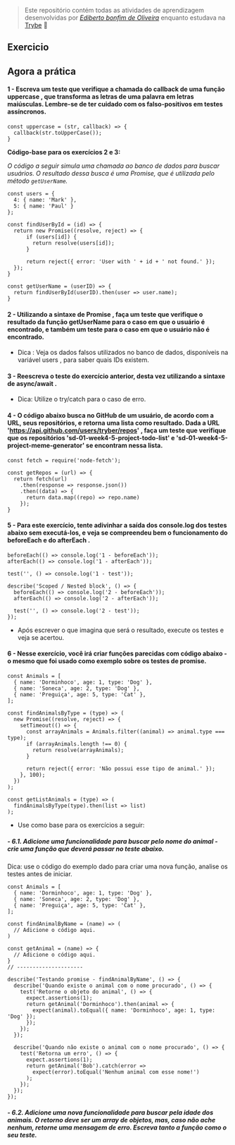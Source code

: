 > Este repositório contém todas as atividades de aprendizagem desenvolvidas por _[Ediberto bonfim de Oliveira](https://www.linkedin.com/in/ediberto-b-oliveira-872926178/)_ enquanto estudava na [Trybe](https://www.betrybe.com/) :rocket:

## Exercicio

## Agora a prática

#### 1 - Escreva um teste que verifique a chamada do callback de uma função uppercase , que transforma as letras de uma palavra em letras maiúsculas. Lembre-se de ter cuidado com os falso-positivos em testes assíncronos.

```
const uppercase = (str, callback) => {
  callback(str.toUpperCase());
}
```

**Código-base para os exercícios 2 e 3:**

_O código a seguir simula uma chamada ao banco de dados para buscar usuários. O resultado dessa busca é uma Promise, que é utilizada pelo método `getUserName`._

```
const users = {
  4: { name: 'Mark' },
  5: { name: 'Paul' }
};

const findUserById = (id) => {
  return new Promise((resolve, reject) => {
      if (users[id]) {
        return resolve(users[id]);
      }

      return reject({ error: 'User with ' + id + ' not found.' });
  });
}

const getUserName = (userID) => {
  return findUserById(userID).then(user => user.name);
}
```

#### 2 - Utilizando a sintaxe de Promise , faça um teste que verifique o resultado da função getUserName para o caso em que o usuário é encontrado, e também um teste para o caso em que o usuário não é encontrado.

- Dica : Veja os dados falsos utilizados no banco de dados, disponíveis na variável users , para saber quais IDs existem.

#### 3 - Reescreva o teste do exercício anterior, desta vez utilizando a sintaxe de async/await .

- Dica: Utilize o try/catch para o caso de erro.

#### 4 - O código abaixo busca no GitHub de um usuário, de acordo com a URL, seus repositórios, e retorna uma lista como resultado. Dada a URL 'https://api.github.com/users/tryber/repos' , faça um teste que verifique que os repositórios 'sd-01-week4-5-project-todo-list' e 'sd-01-week4-5-project-meme-generator' se encontram nessa lista.

```
const fetch = require('node-fetch');

const getRepos = (url) => {
  return fetch(url)
    .then(response => response.json())
    .then((data) => {
      return data.map((repo) => repo.name)
    });
}
```

#### 5 - Para este exercício, tente adivinhar a saída dos console.log dos testes abaixo sem executá-los, e veja se compreendeu bem o funcionamento do beforeEach e do afterEach .

```
beforeEach(() => console.log('1 - beforeEach'));
afterEach(() => console.log('1 - afterEach'));

test('', () => console.log('1 - test'));

describe('Scoped / Nested block', () => {
  beforeEach(() => console.log('2 - beforeEach'));
  afterEach(() => console.log('2 - afterEach'));

  test('', () => console.log('2 - test'));
});
```

- Após escrever o que imagina que será o resultado, execute os testes e veja se acertou.

#### 6 - Nesse exercício, você irá criar funções parecidas com código abaixo - o mesmo que foi usado como exemplo sobre os testes de promise.

```
const Animals = [
  { name: 'Dorminhoco', age: 1, type: 'Dog' },
  { name: 'Soneca', age: 2, type: 'Dog' },
  { name: 'Preguiça', age: 5, type: 'Cat' },
];

const findAnimalsByType = (type) => (
  new Promise((resolve, reject) => {
    setTimeout(() => {
      const arrayAnimals = Animals.filter((animal) => animal.type === type);
      if (arrayAnimals.length !== 0) {
        return resolve(arrayAnimals);
      }

      return reject({ error: 'Não possui esse tipo de animal.' });
    }, 100);
  })
);

const getListAnimals = (type) => (
  findAnimalsByType(type).then(list => list)
);
```

- Use como base para os exercícios a seguir:

##### - 6.1. Adicione uma funcionalidade para buscar pelo nome do animal - crie uma função que deverá passar no teste abaixo.

Dica: use o código do exemplo dado para criar uma nova função, analise os testes antes de iniciar.

```
const Animals = [
  { name: 'Dorminhoco', age: 1, type: 'Dog' },
  { name: 'Soneca', age: 2, type: 'Dog' },
  { name: 'Preguiça', age: 5, type: 'Cat' },
];

const findAnimalByName = (name) => (
  // Adicione o código aqui.
)

const getAnimal = (name) => {
  // Adicione o código aqui.
}
// ---------------------

describe('Testando promise - findAnimalByName', () => {
  describe('Quando existe o animal com o nome procurado', () => {
    test('Retorne o objeto do animal', () => {
      expect.assertions(1);
      return getAnimal('Dorminhoco').then(animal => {
        expect(animal).toEqual({ name: 'Dorminhoco', age: 1, type: 'Dog' });
      });
    });
  });

  describe('Quando não existe o animal com o nome procurado', () => {
    test('Retorna um erro', () => {
      expect.assertions(1);
      return getAnimal('Bob').catch(error =>
        expect(error).toEqual('Nenhum animal com esse nome!')
      );
    });
  });
});
```

##### - 6.2. Adicione uma nova funcionalidade para buscar pela idade dos animais. O retorno deve ser um array de objetos, mas, caso não ache nenhum, retorne uma mensagem de erro. Escreva tanto a função como o seu teste.
